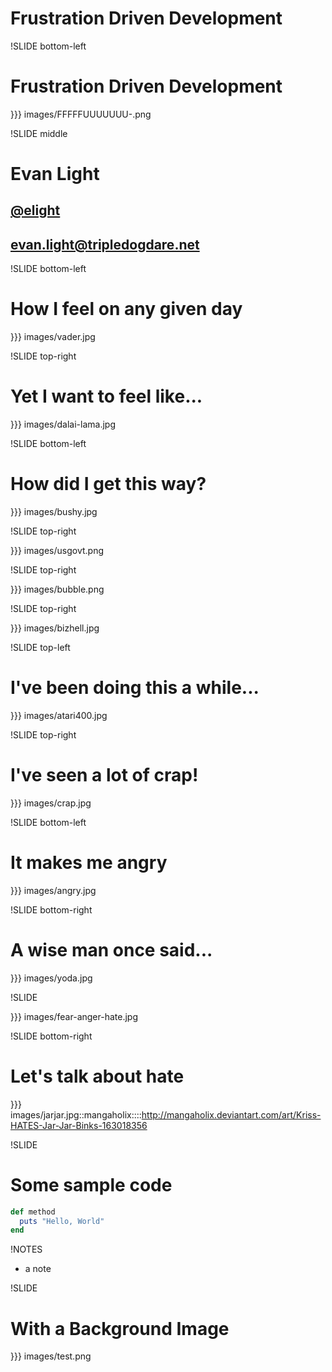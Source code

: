 # Frustration Driven Development

!SLIDE bottom-left

# Frustration Driven Development

}}} images/FFFFFUUUUUUU-.png

!SLIDE middle

# Evan Light
## [@elight](http://twitter.com/elight)
## [evan.light@tripledogdare.net](mailto:evan.light@tripledogdare.net)


!SLIDE bottom-left

# How I feel on any given day

}}} images/vader.jpg


!SLIDE top-right

# Yet I want to feel like...

}}} images/dalai-lama.jpg


!SLIDE bottom-left

# How did I get this way?

}}} images/bushy.jpg


!SLIDE top-right

}}} images/usgovt.png


!SLIDE top-right

}}} images/bubble.png


!SLIDE top-right

}}} images/bizhell.jpg


!SLIDE top-left

# I've been doing this a while...

}}} images/atari400.jpg


!SLIDE top-right

# I've seen a lot of crap!

}}} images/crap.jpg


!SLIDE bottom-left

# It makes me angry

}}} images/angry.jpg


!SLIDE bottom-right

# A wise man once said...

}}} images/yoda.jpg


!SLIDE

}}} images/fear-anger-hate.jpg


!SLIDE bottom-right

# Let's talk about hate

}}} images/jarjar.jpg::mangaholix::::http://mangaholix.deviantart.com/art/Kriss-HATES-Jar-Jar-Binks-163018356


!SLIDE

# Some sample code

``` ruby
def method
  puts "Hello, World"
end
```

!NOTES

 * a note

!SLIDE

# With a Background Image

}}} images/test.png
